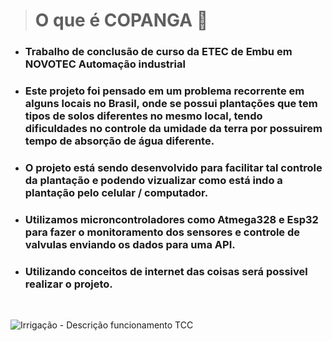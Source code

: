 > # O que é COPANGA 🤔
- ### Trabalho de conclusão de curso da ETEC de Embu em NOVOTEC Automação industrial

- ### Este projeto foi pensado em um problema recorrente em alguns locais no Brasil, onde se possui plantações que tem tipos de solos diferentes no mesmo local, tendo dificuldades no controle da umidade da terra por possuirem tempo de absorção de água diferente.

- ### O projeto está sendo desenvolvido para facilitar tal controle da plantação e podendo vizualizar como está indo a plantação pelo celular / computador.

- ### Utilizamos microncontroladores como Atmega328 e Esp32 para fazer o monitoramento dos sensores e controle de valvulas enviando os dados para uma API.

- ### Utilizando conceitos de internet das coisas será possivel realizar o projeto.

<br>


![Irrigação - Descrição funcionamento TCC](https://user-images.githubusercontent.com/97262778/179148177-cf6df30b-cb0a-46c7-ba9a-03c1241beca0.png)
